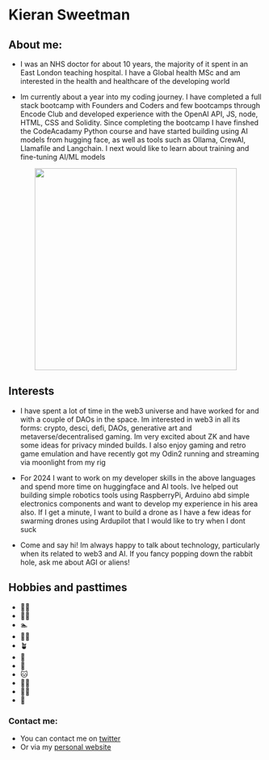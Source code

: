 # Kieran Sweetman

## About me:
* I was an NHS doctor for about 10 years, the majority of it spent in an East London teaching hospital. I have a Global health MSc and am interested in the health and healthcare of the developing world

* Im currently about a year into my coding journey.  I have completed a full stack bootcamp with Founders and Coders and few bootcamps through Encode Club and developed experience with the OpenAI API, JS, node, HTML, CSS and Solidity.  Since completing the bootcamp I have finshed the CodeAcadamy Python course and have started building using AI models from hugging face, as well as tools such as Ollama, CrewAI, Llamafile and Langchain.  I next would like to learn about training and fine-tuning AI/ML models

<div id="header" align="center">
  <img src="https://media.giphy.com/media/3o7TKnvDNYADdLYZIQ/giphy.gif" width="400"/>
</div>

## Interests
* I have spent a lot of time in the web3 universe and have worked for and with a couple of DAOs in the space.  Im interested in web3 in all its forms: crypto, desci, defi, DAOs, generative art and metaverse/decentralised gaming.  Im very excited about ZK and have some ideas for privacy minded builds.  I also enjoy gaming and retro game emulation and have recently got my Odin2 running and streaming via moonlight from my rig
  
* For 2024 I want to work on my developer skills in the above languages and spend more time on huggingface and AI tools.  Ive helped out building simple robotics tools using RaspberryPi, Arduino abd simple electronics components and want to develop my experience in his area also.  If I get a minute, I want to build a drone as I have a few ideas for swarming drones using Ardupilot that I would like to try when I dont suck

* Come and say hi! Im always happy to talk about technology, particularly when its related to web3 and AI.  If you fancy popping down the rabbit hole, ask me about AGI or aliens!

## Hobbies and pasttimes
-  :running_man:
-  :weight_lifting_man:   
-  :swimmer:   
-  :lotus_position_man:
-  :potted_plant:
-  :milky_way:
-  :dog:
-  :cat:
-  :man_health_worker:
-  :cook:
-  :boxing_glove:
 
 ### Contact me:
 - You can contact me on [twitter](https://www.twitter.com/thepowerof23)
 - Or via my [personal website](http://giantflyingegg.com)

   
